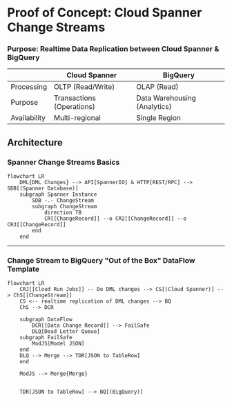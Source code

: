# Proof of Concept: Cloud Spanner Change Streams

### Purpose: Realtime Data Replication between Cloud Spanner & BigQuery

|              | Cloud Spanner             | BigQuery                     | 
|--------------|---------------------------|------------------------------|
| Processing   | OLTP (Read/Write)         | OLAP (Read)                  |
| Purpose      | Transactions (Operations) | Data Warehousing (Analytics) |
| Availability | Multi-regional            | Single Region                |

## Architecture
### Spanner Change Streams Basics
```mermaid
flowchart LR
    DML{DML Changes} --> API[SpannerIO] & HTTP[REST/RPC] --> SDB[(Spanner Database)]
    subgraph Spanner Instance 
        SDB -.- ChangeStream
        subgraph ChangeStream
            direction TB
            CR[[ChangeRecord]] --o CR2[[ChangeRecord]] --o CR3[[ChangeRecord]]
        end
    end
```

---

### Change Stream to BigQuery "Out of the Box" DataFlow Template
```mermaid
flowchart LR
    CRJ[[Cloud Run Jobs]] -- Do DML changes --> CS[(Cloud Spanner)] --> ChS[[ChangeStream]] 
    CS <-- realtime replication of DML changes --> BQ
    ChS --> DCR
    
    subgraph DataFlow
        DCR[[Data Change Record]] --> FailSafe
        DLQ[Dead Letter Queue]
    subgraph FailSafe
        ModJS[Model JSON]
    end
    DLQ --> Merge --> TDR[JSON to TableRow]
    end
    
    ModJS --> Merge{Merge}
    
    
    TDR[JSON to TableRow] --> BQ[(BigQuery)]
```